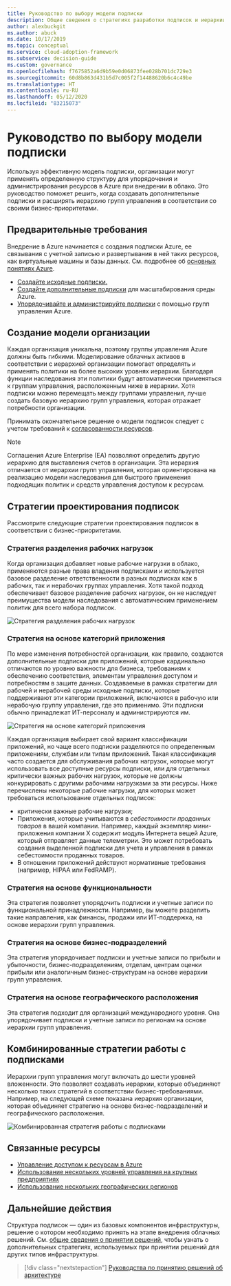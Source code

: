 ```yaml
---
title: Руководство по выбору модели подписки
description: Общие сведения о стратегиях разработки подписок и иерархии групп управления для организации ресурсов Azure.
author: alexbuckgit
ms.author: abuck
ms.date: 10/17/2019
ms.topic: conceptual
ms.service: cloud-adoption-framework
ms.subservice: decision-guide
ms.custom: governance
ms.openlocfilehash: f7675852a6d9b59e0d06873fee028b701dc729e3
ms.sourcegitcommit: 60d8b863d431b5d7c005f2f14488620b6c4c49be
ms.translationtype: HT
ms.contentlocale: ru-RU
ms.lasthandoff: 05/12/2020
ms.locfileid: "83215073"
---
```

# <a name="subscription-decision-guide"></a>Руководство по выбору модели подписки

Используя эффективную модель подписки, организации могут применять определенную структуру для упорядочения и администрирования ресурсов в Azure при внедрении в облако. Это руководство поможет решить, когда создавать дополнительные подписки и расширять иерархию групп управления в соответствии со своими бизнес-приоритетами.

## <a name="prerequisites"></a>Предварительные требования

Внедрение в Azure начинается с создания подписки Azure, ее связывания с учетной записью и развертывания в ней таких ресурсов, как виртуальные машины и базы данных. См. подробнее об [основных понятиях Azure](../../ready/considerations/fundamental-concepts.md).

- [Создайте исходные подписки.](../../ready/azure-best-practices/initial-subscriptions.md)
- [Создайте дополнительные подписки](../../ready/azure-best-practices/scale-subscriptions.md) для масштабирования среды Azure.
- [Упорядочивайте и администрируйте подписки](../../ready/azure-best-practices/organize-subscriptions.md) с помощью групп управления Azure.

## <a name="model-your-organization"></a>Создание модели организации

Каждая организация уникальна, поэтому группы управления Azure должны быть гибкими. Моделирование облачных активов в соответствии с иерархией организации помогает определять и применять политики на более высоких уровнях иерархии. Благодаря функции наследования эти политики будут автоматически применяться к группам управления, расположенным ниже в иерархии. Хотя подписки можно перемещать между группами управления, лучше создать базовую иерархию групп управления, которая отражает потребности организации.

Принимать окончательное решение о модели подписок следует с учетом требований к [согласованности ресурсов](../resource-consistency/index.md).

> [!NOTE]
> Соглашения Azure Enterprise (EA) позволяют определить другую иерархию для выставления счетов в организации. Эта иерархия отличается от иерархии групп управления, которая ориентирована на реализацию модели наследования для быстрого применения подходящих политик и средств управления доступом к ресурсам.

## <a name="subscription-design-strategies"></a>Стратегии проектирования подписок

Рассмотрите следующие стратегии проектирования подписок в соответствии с бизнес-приоритетами.

### <a name="workload-separation-strategy"></a>Стратегия разделения рабочих нагрузок

Когда организация добавляет новые рабочие нагрузки в облако, применяются разные права владения подписками и используется базовое разделение ответственности в разных подписках как в рабочих, так и нерабочих группах управления. Хотя такой подход обеспечивает базовое разделение рабочих нагрузок, он не наследует преимущества модели наследования с автоматическим применением политик для всего набора подписок.

![Стратегия разделения рабочих нагрузок](../../_images/ready/management-group-hierarchy-v2.png)

### <a name="application-category-strategy"></a>Стратегия на основе категорий приложения

По мере изменения потребностей организации, как правило, создаются дополнительные подписки для приложений, которые кардинально отличаются по уровню важности для бизнеса, требованиям к обеспечению соответствия, элементам управления доступом и потребностям в защите данных. Создаваемые в рамках стратегии для рабочей и нерабочей среды исходные подписки, которые поддерживают эти категории приложений, включаются в рабочую или нерабочую группу управления, где это применимо. Эти подписки обычно принадлежат ИТ-персоналу и администрируются им.

![Стратегия на основе категорий приложения](../../_images\decision-guides\decision-guide-subscriptions-hierarchy.png)

Каждая организация выбирает свой вариант классификации приложений, но чаще всего подписки разделяются по определенным приложениям, службам или типам приложений. Такая классификация часто создается для обслуживания рабочих нагрузок, которые могут использовать все доступные ресурсы подписки, или для отдельных критически важных рабочих нагрузок, которые не должны конкурировать с другими рабочими нагрузками за эти ресурсы. Ниже перечислены некоторые рабочие нагрузки, для которых может требоваться использование отдельных подписок:

- критически важные рабочие нагрузки;
- Приложения, которые учитываются в _себестоимости проданных товаров_ в вашей компании. Например, каждый экземпляр мини-приложения компании X содержит модуль Интернета вещей Azure, который отправляет данные телеметрии. Это может потребовать создания выделенной подписки для учета и управления в рамках себестоимости проданных товаров.
- В отношении приложений действуют нормативные требования (например, HIPAA или FedRAMP).

### <a name="functional-strategy"></a>Стратегия на основе функциональности

Эта стратегия позволяет упорядочить подписки и учетные записи по функциональной принадлежности. Например, вы можете разделить такие направления, как финансы, продажи или ИТ-поддержка, на основе иерархии групп управления.

### <a name="business-unit-strategy"></a>Стратегия на основе бизнес-подразделений

Эта стратегия упорядочивает подписки и учетные записи по прибыли и убыточности, бизнес-подразделениям, отделам, центрам оценки прибыли или аналогичным бизнес-структурам на основе иерархии групп управления.

### <a name="geographic-strategy"></a>Стратегия на основе географического расположения

Эта стратегия подходит для организаций международного уровня. Она упорядочивает подписки и учетные записи по регионам на основе иерархии групп управления.

## <a name="mix-subscription-strategies"></a>Комбинированные стратегии работы с подписками

Иерархии групп управления могут включать до шести уровней вложенности. Это позволяет создавать иерархии, которые объединяют несколько таких стратегий в соответствии бизнес-требованиями. Например, на следующей схеме показана иерархия организации, которая объединяет стратегию на основе бизнес-подразделений и географического расположения.

![Комбинированная стратегия работы с подписками](../../_images\decision-guides\decision-guide-subscriptions-hierarchy-mixed.png)

## <a name="related-resources"></a>Связанные ресурсы

- [Управление доступом к ресурсам в Azure](../../govern/resource-consistency/resource-access-management.md)
- [Использование нескольких уровней управления на крупных предприятиях](../../govern/guides/complex/multiple-layers-of-governance.md)
- [Использование нескольких географических регионов](../../migrate/azure-best-practices/multiple-regions.md)

## <a name="next-steps"></a>Дальнейшие действия

Структура подписок — один из базовых компонентов инфраструктуры, решение о котором необходимо принять на этапе внедрения облачных решений. См. [общие сведения о принятии решений](../index.md), чтобы узнать о дополнительных стратегиях, используемых при принятии решений для других типов инфраструктуры.

> [!div class="nextstepaction"]
> [Руководства по принятию решений об архитектуре](../index.md)
